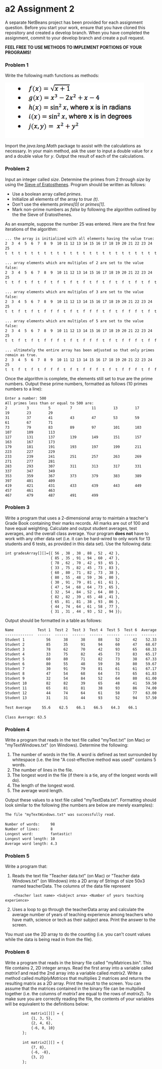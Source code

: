 # a2 Assignment 2

A separate NetBeans project has been provided for each assignment question. Before you start your work, ensure that you have cloned this repository and created a develop branch. When you have completed the assignment, commit to your develop branch and create a pull request.

**FEEL FREE TO USE METHODS TO IMPLEMENT PORTIONS OF YOUR PROGRAMS!**

### Problem 1

Write the following math functions as methods:

![alt text](https://github.com/BlythICS4U/a2/blob/master/MathFormulas.png "Math formulas")

Import the *java.lang.Math* package to assist with the calculations as necessary.  In your main method, ask the user to input a double value for *x* and a double value for *y*.  Output the result of each of the calculations.

### Problem 2

Input an integer called *size*. Determine the primes from 2 through *size* by using the [Sieve of Eratosthenes](https://en.wikipedia.org/wiki/Sieve_of_Eratosthenes). Program should be written as follows:
 * Use a boolean array called *primes*. 
 * Initialize all elements of the array to *true (t)*. 
 * Don't use the elements *primes[0]* or *primes[1]*. 
 * Mark non-prime numbers as *false* by following the algorithm outlined by the the Sieve of Eratosthenes.
 
 As an example, suppose the number 25 was entered.  Here are the first few iterations of the algorithm:

```
... the array is initialized with all elements having the value true:
2  3  4  5  6  7  8  9  10 11 12 13 14 15 16 17 18 19 20 21 22 23 24 25
t  t  t  t  t  t  t  t  t  t  t  t  t  t  t  t  t  t  t  t  t  t  t  t  

... array elements which are multiples of 2 are set to the value false:
2  3  4  5  6  7  8  9  10 11 12 13 14 15 16 17 18 19 20 21 22 23 24 25
t  t  f  t  f  t  f  t  f  t  f  t  f  t  f  t  f  t  f  t  f  t  f  t  

... array elements which are multiples of 3 are set to the value false:
2  3  4  5  6  7  8  9  10 11 12 13 14 15 16 17 18 19 20 21 22 23 24 25
t  t  f  t  f  t  f  f  f  t  f  t  f  f  f  t  f  t  f  f  f  t  f  t  

... array elements which are multiples of 5 are set to the value false:
2  3  4  5  6  7  8  9  10 11 12 13 14 15 16 17 18 19 20 21 22 23 24 25
t  t  f  t  f  t  f  f  f  t  f  t  f  f  f  t  f  t  f  f  f  t  f  f  

... ultimately the entire array has been adjusted so that only primes remain as true.
2  3  4  5  6  7  8  9  10 11 12 13 14 15 16 17 18 19 20 21 22 23 24 25
t  t  f  t  f  t  f  f  f  t  f  t  f  f  f  t  f  t  f  f  f  t  f  f  
```

Once the algorithm is complete, the elements still set to *true* are the prime numbers.  Output these prime numbers, formatted as follows (10 primes numbers to a line):

```
Enter a number: 500
All primes less than or equal to 500 are:
2         3         5         7         11        13        17        19        23        29        
31        37        41        43        47        53        59        61        67        71        
73        79        83        89        97        101       103       107       109       113       
127       131       137       139       149       151       157       163       167       173       
179       181       191       193       197       199       211       223       227       229       
233       239       241       251       257       263       269       271       277       281       
283       293       307       311       313       317       331       337       347       349       
353       359       367       373       379       383       389       397       401       409       
419       421       431       433       439       443       449       457       461       463        
467       479       487       491       499       
```

### Problem 3

Write a program that uses a 2-dimensional array to maintain a teacher's Grade Book containing their marks records. All marks are out of 100 and have equal weighting. Calculate and output student averages, test averages, and the overall class average. Your program **does not** have to work with any other data set (i.e. it can be hard-wired to only work for 13 students and 6 tests, as provided in this data set). Use the following data:

```
int gradesArray[][]={{ 56 , 38 , 38 , 88 , 52 , 42 },
                     { 85 , 35 , 91 , 94 , 60 , 47 },
                     { 78 , 62 , 70 , 42 , 93 , 65 },
                     { 33 , 75 , 82 , 45 , 73 , 83 },
                     { 60 , 80 , 71 , 82 , 73 , 38 },
                     { 80 , 55 , 48 , 59 , 36 , 80 },
                     { 30 , 91 , 79 , 81 , 61 , 61 },
                     { 47 , 54 , 68 , 64 , 73 , 65 },
                     { 32 , 54 , 84 , 52 , 64 , 80 },
                     { 82 , 82 , 39 , 65 , 48 , 41 },
                     { 65 , 81 , 81 , 38 , 93 , 86 },
                     { 44 , 74 , 64 , 61 , 58 , 77 },
                     { 31 , 31 , 44 , 93 , 52 , 94 }};
```

Output should be formatted in a table as follows:

```
Name           Test 1  Test 2  Test 3  Test 4  Test 5  Test 6  Average
-------------  ------  ------  ------  ------  ------  ------  -------
Student 1          56      38      38      88      52      42    52.33
Student 2          85      35      91      94      60      47    68.67
Student 3          78      62      70      42      93      65    68.33
Student 4          33      75      82      45      73      83    65.17
Student 5          60      80      71      82      73      38    67.33
Student 6          80      55      48      59      36      80    59.67
Student 7          30      91      79      81      61      61    67.17
Student 8          47      54      68      64      73      65    61.83
Student 9          32      54      84      52      64      80    61.00
Student 10         82      82      39      65      48      41    59.50
Student 11         65      81      81      38      93      86    74.00
Student 12         44      74      64      61      58      77    63.00
Student 13         31      31      44      93      52      94    57.50

Test Average     55.6    62.5    66.1    66.5    64.3    66.1

Class Average: 63.5
```

### Problem 4

Write a program that reads in the text file called "myText.txt" (on Mac) or "myTextWindows.txt" (on Windows).  Determine the following:
 1. The number of words in the file. A word is defined as text surrounded by whitespace (i.e. the line "A cost-effective method was used!" contains 5 words.
 2. The number of lines in the file.
 3. The longest word in the file (if there is a tie, any of the longest words will do).
 4. The length of the longest word.
 5. The average word length.
 
Output these values to a text file called "myTextData.txt".  Formatting should look similar to the following (the numbers are below are merely examples):

```
The file "myTextWindows.txt" was successfully read.

Number of words:     98
Number of lines:     8
Longest word:        fantastic!
Longest word length: 10
Average word length: 4.3
```

### Problem 5

Write a program that:
 1. Reads the text file "Teacher data.txt" (on Mac) or "Teacher data Windows.txt" (on Windows) into a 2D array of Strings of size 50x3 named teacherData. The columns of the data file represent
```
    <Teacher last name> <Subject area> <Number of years teaching experience>
```
 2. Uses a loop to go through the teacherData array and calculate the average number of years of teaching experience among teachers who have math, science or tech as their subject area.   Print the answer to the screen.

You must use the 2D array to do the counting (i.e. you can't count values while the data is being read in from the file).

### Problem 6

Write a program that reads in the binary file called "myMatrices.bin".  This file contains 2, 2D integer arrays.  Read the first array into a variable called *matrix1* and read the 2nd array into a variable called *matrix2*.  Write a method called *multiplyMatrices* that multiplies 2 matrices and returns the resulting matrix as a 2D array.  Print the result to the screen.  You can assume that the matrices contained in the binary file can be multpilied together (i.e. the columns of *matrix1* are equal to the rows of *matrix2*).  To make sure you are correctly reading the file, the contents of your variables will be equivalent to the definitions below:

```
        int matrix1[][] = {
            {1, 3, 5},
            {2, 4, 6},
            {-6, 0, 10}
        };
      
        int matrix2[][] = {
            {7, 8},
            {-6, -8},
            {3, 2}
        };
```
